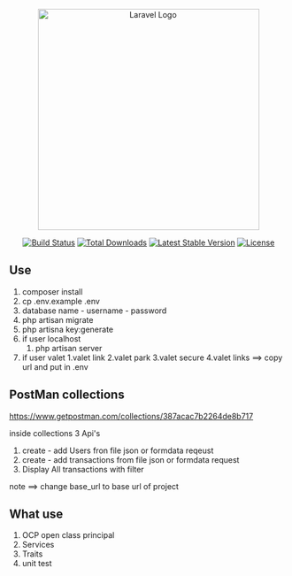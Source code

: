 <p align="center"><a href="https://laravel.com" target="_blank"><img src="https://raw.githubusercontent.com/laravel/art/master/logo-lockup/5%20SVG/2%20CMYK/1%20Full%20Color/laravel-logolockup-cmyk-red.svg" width="400" alt="Laravel Logo"></a></p>

<p align="center">
<a href="https://travis-ci.org/laravel/framework"><img src="https://travis-ci.org/laravel/framework.svg" alt="Build Status"></a>
<a href="https://packagist.org/packages/laravel/framework"><img src="https://img.shields.io/packagist/dt/laravel/framework" alt="Total Downloads"></a>
<a href="https://packagist.org/packages/laravel/framework"><img src="https://img.shields.io/packagist/v/laravel/framework" alt="Latest Stable Version"></a>
<a href="https://packagist.org/packages/laravel/framework"><img src="https://img.shields.io/packagist/l/laravel/framework" alt="License"></a>
</p>

## Use
1. composer install
2. cp .env.example .env
3. database name - username - password
4. php artisan migrate
5. php artisna key:generate
6. if user localhost 
    1. php artisan server
7. if user valet
    1.valet link
    2.valet park
    3.valet secure
    4.valet links ==> copy url and put in .env


## PostMan collections
https://www.getpostman.com/collections/387acac7b2264de8b717

inside collections 3 Api's
1. create - add Users fron file json or formdata reqeust
2. create - add transactions from file json or formdata request
3. Display All transactions with filter 

note ==> change base_url to base url of project 

## What use 
1. OCP open class principal
2. Services 
3. Traits  
4. unit test

